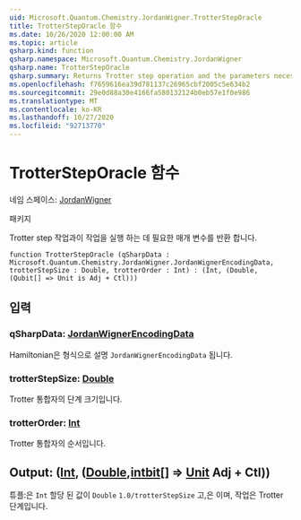 ```yaml
---
uid: Microsoft.Quantum.Chemistry.JordanWigner.TrotterStepOracle
title: TrotterStepOracle 함수
ms.date: 10/26/2020 12:00:00 AM
ms.topic: article
qsharp.kind: function
qsharp.namespace: Microsoft.Quantum.Chemistry.JordanWigner
qsharp.name: TrotterStepOracle
qsharp.summary: Returns Trotter step operation and the parameters necessary to run it.
ms.openlocfilehash: f7659616ea39d781137c26965cbf2005c5e634b2
ms.sourcegitcommit: 29e0d88a30e4166fa580132124b0eb57e1f0e986
ms.translationtype: MT
ms.contentlocale: ko-KR
ms.lasthandoff: 10/27/2020
ms.locfileid: "92713770"
---
```

# <a name="trottersteporacle-function"></a>TrotterStepOracle 함수

네임 스페이스: [JordanWigner](xref:Microsoft.Quantum.Chemistry.JordanWigner)

패키지 [](https://nuget.org/packages/)


Trotter step 작업과이 작업을 실행 하는 데 필요한 매개 변수를 반환 합니다.

```qsharp
function TrotterStepOracle (qSharpData : Microsoft.Quantum.Chemistry.JordanWigner.JordanWignerEncodingData, trotterStepSize : Double, trotterOrder : Int) : (Int, (Double, (Qubit[] => Unit is Adj + Ctl)))
```


## <a name="input"></a>입력

### <a name="qsharpdata--jordanwignerencodingdata"></a>qSharpData: [JordanWignerEncodingData](xref:Microsoft.Quantum.Chemistry.JordanWigner.JordanWignerEncodingData)

Hamiltonian은 형식으로 설명 `JordanWignerEncodingData` 됩니다.


### <a name="trotterstepsize--double"></a>trotterStepSize: [Double](xref:microsoft.quantum.lang-ref.double)

Trotter 통합자의 단계 크기입니다.


### <a name="trotterorder--int"></a>trotterOrder: [Int](xref:microsoft.quantum.lang-ref.int)

Trotter 통합자의 순서입니다.



## <a name="output--intdoublequbit--unit-adj--ctl"></a>Output: ([Int](xref:microsoft.quantum.lang-ref.int), ([Double](xref:microsoft.quantum.lang-ref.double),[intbit](xref:microsoft.quantum.lang-ref.qubit)[] => [Unit](xref:microsoft.quantum.lang-ref.unit) Adj + Ctl))

튜플:은 `Int` 할당 된 값이 `Double` `1.0/trotterStepSize` 고,은 이며, 작업은 Trotter 단계입니다.
